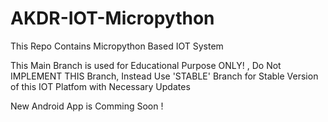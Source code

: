 # AKDR-IOT-Micropython
This Repo Contains Micropython Based IOT System

This Main Branch is used for Educational Purpose ONLY! , Do Not IMPLEMENT THIS Branch, Instead Use 'STABLE' Branch for Stable Version of this IOT Platfom with Necessary Updates

New Android App is Comming Soon !
